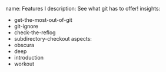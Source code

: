 name: Features I
description: See what git has to offer!
insights:
  - get-the-most-out-of-git
  - git-ignore
  - check-the-reflog
  - subdirectory-checkout
aspects:
  - obscura
  - deep
  - introduction
  - workout

